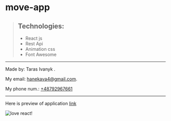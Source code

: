 # move-app

> ## Technologies:
> - React js
> - Rest Api
> - Animation css
> - Font Awesome

---

Made by: Taras Ivanyk .

My email: <hanekava4@gmail.com>.

My phone num.: [+48792967661](tel:+48792967661)

---

Here is preview of application [link](http://move-app.cba.pl)


![love react!](https://uploads-ssl.webflow.com/5eed2ff36d85f3277043492b/5f1316be6c641a3d63537210_create-react-app-chrome.png)
